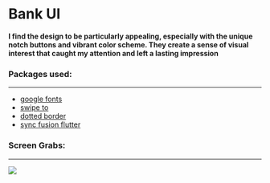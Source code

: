 # Bank UI

**I find the design to be particularly appealing, especially with the unique notch buttons and vibrant color scheme. They create a sense of visual interest that caught my attention and left a lasting impression**

### Packages used:
----
- [google fonts](https://pub.dev/packages/google_fonts)
- [swipe to](https://pub.dev/packages/swipe_to)
- [dotted border](https://pub.dev/packages/dotted_border)
- [sync fusion flutter](https://pub.dev/packages/syncfusion_flutter_charts)

### Screen Grabs:
---
<img src="https://user-images.githubusercontent.com/63662884/232398820-c5b50172-a5e1-44d4-91f6-2ff11401b1d3.jpg">
